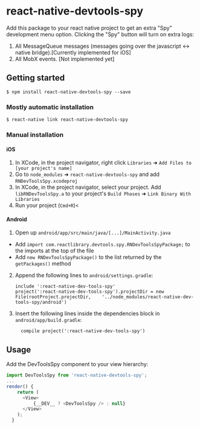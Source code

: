 
# react-native-devtools-spy

Add this package to your react native project to get an extra "Spy" development menu option.
Clicking the "Spy" button will turn on extra logs:
1. All MessageQueue messages (messages going over the javascript <-> native bridge).[Currently implemented for iOS]
2. All MobX events. [Not implemented yet]

## Getting started

`$ npm install react-native-devtools-spy --save`

### Mostly automatic installation

`$ react-native link react-native-devtools-spy`

### Manual installation


#### iOS

1. In XCode, in the project navigator, right click `Libraries` ➜ `Add Files to [your project's name]`
2. Go to `node_modules` ➜ `react-native-devtools-spy` and add `RNDevToolsSpy.xcodeproj`
3. In XCode, in the project navigator, select your project. Add `libRNDevToolsSpy.a` to your project's `Build Phases` ➜ `Link Binary With Libraries`
4. Run your project (`Cmd+R`)<

#### Android

1. Open up `android/app/src/main/java/[...]/MainActivity.java`
  - Add `import com.reactlibrary.devtools.spy.RNDevToolsSpyPackage;` to the imports at the top of the file
  - Add `new RNDevToolsSpyPackage()` to the list returned by the `getPackages()` method
2. Append the following lines to `android/settings.gradle`:
  	```
  	include ':react-native-dev-tools-spy'
  	project(':react-native-dev-tools-spy').projectDir = new File(rootProject.projectDir, 	'../node_modules/react-native-dev-tools-spy/android')
  	```
3. Insert the following lines inside the dependencies block in `android/app/build.gradle`:
  	```
      compile project(':react-native-dev-tools-spy')
  	```


## Usage
Add the DevToolsSpy component to your view hierarchy:
```javascript
import DevToolsSpy from 'react-native-devtools-spy';
...
render() {
    return (
      <View>
          {__DEV__ ? <DevToolsSpy /> : null}
      </View>
    );
  }
```
  
